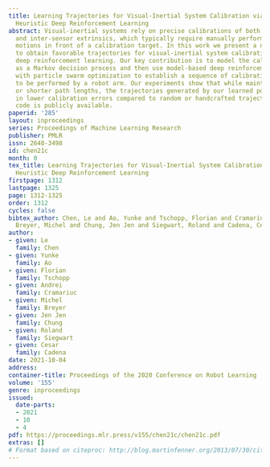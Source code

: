 ```yaml
---
title: Learning Trajectories for Visual-Inertial System Calibration via Model-based
  Heuristic Deep Reinforcement Learning
abstract: Visual-inertial systems rely on precise calibrations of both camera intrinsics
  and inter-sensor extrinsics, which typically require manually performing complex
  motions in front of a calibration target. In this work we present a novel approach
  to obtain favorable trajectories for visual-inertial system calibration, using model-based
  deep reinforcement learning. Our key contribution is to model the calibration process
  as a Markov decision process and then use model-based deep reinforcement learning
  with particle swarm optimization to establish a sequence of calibration trajectories
  to be performed by a robot arm. Our experiments show that while maintaining similar
  or shorter path lengths, the trajectories generated by our learned policy result
  in lower calibration errors compared to random or handcrafted trajectories. The
  code is publicly available.
paperid: '285'
layout: inproceedings
series: Proceedings of Machine Learning Research
publisher: PMLR
issn: 2640-3498
id: chen21c
month: 0
tex_title: Learning Trajectories for Visual-Inertial System Calibration via Model-based
  Heuristic Deep Reinforcement Learning
firstpage: 1312
lastpage: 1325
page: 1312-1325
order: 1312
cycles: false
bibtex_author: Chen, Le and Ao, Yunke and Tschopp, Florian and Cramariuc, Andrei and
  Breyer, Michel and Chung, Jen Jen and Siegwart, Roland and Cadena, Cesar
author:
- given: Le
  family: Chen
- given: Yunke
  family: Ao
- given: Florian
  family: Tschopp
- given: Andrei
  family: Cramariuc
- given: Michel
  family: Breyer
- given: Jen Jen
  family: Chung
- given: Roland
  family: Siegwart
- given: Cesar
  family: Cadena
date: 2021-10-04
address:
container-title: Proceedings of the 2020 Conference on Robot Learning
volume: '155'
genre: inproceedings
issued:
  date-parts:
  - 2021
  - 10
  - 4
pdf: https://proceedings.mlr.press/v155/chen21c/chen21c.pdf
extras: []
# Format based on citeproc: http://blog.martinfenner.org/2013/07/30/citeproc-yaml-for-bibliographies/
---
```

